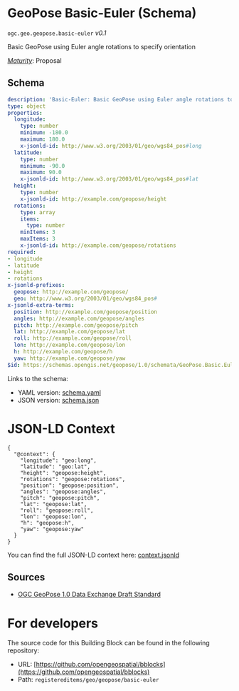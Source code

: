 
# GeoPose Basic-Euler (Schema)

`ogc.geo.geopose.basic-euler` *v0.1*

Basic GeoPose using Euler angle rotations to specify orientation

[*Maturity*](https://github.com/cportele/ogcapi-building-blocks#building-block-maturity): Proposal

## Schema

```yaml
description: 'Basic-Euler: Basic GeoPose using Euler angle rotations to specify orientation'
type: object
properties:
  longitude:
    type: number
    minimum: -180.0
    maximum: 180.0
    x-jsonld-id: http://www.w3.org/2003/01/geo/wgs84_pos#long
  latitude:
    type: number
    minimum: -90.0
    maximum: 90.0
    x-jsonld-id: http://www.w3.org/2003/01/geo/wgs84_pos#lat
  height:
    type: number
    x-jsonld-id: http://example.com/geopose/height
  rotations:
    type: array
    items:
      type: number
    minItems: 3
    maxItems: 3
    x-jsonld-id: http://example.com/geopose/rotations
required:
- longitude
- latitude
- height
- rotations
x-jsonld-prefixes:
  geopose: http://example.com/geopose/
  geo: http://www.w3.org/2003/01/geo/wgs84_pos#
x-jsonld-extra-terms:
  position: http://example.com/geopose/position
  angles: http://example.com/geopose/angles
  pitch: http://example.com/geopose/pitch
  lat: http://example.com/geopose/lat
  roll: http://example.com/geopose/roll
  lon: http://example.com/geopose/lon
  h: http://example.com/geopose/h
  yaw: http://example.com/geopose/yaw
$id: https://schemas.opengis.net/geopose/1.0/schemata/GeoPose.Basic.Euler.Schema.json

```

Links to the schema:

* YAML version: [schema.yaml](https://opengeospatial.github.io/bblocks/annotated-schemas/geo/geopose/basic-euler/schema.json)
* JSON version: [schema.json](https://opengeospatial.github.io/bblocks/annotated-schemas/geo/geopose/basic-euler/schema.yaml)


# JSON-LD Context

```jsonld
{
  "@context": {
    "longitude": "geo:long",
    "latitude": "geo:lat",
    "height": "geopose:height",
    "rotations": "geopose:rotations",
    "position": "geopose:position",
    "angles": "geopose:angles",
    "pitch": "geopose:pitch",
    "lat": "geopose:lat",
    "roll": "geopose:roll",
    "lon": "geopose:lon",
    "h": "geopose:h",
    "yaw": "geopose:yaw"
  }
}
```

You can find the full JSON-LD context here:
[context.jsonld](https://opengeospatial.github.io/bblocks/annotated-schemas/geo/geopose/basic-euler/context.jsonld)

## Sources

* [OGC GeoPose 1.0 Data Exchange Draft Standard](https://docs.ogc.org/dis/21-056r10/21-056r10.html)

# For developers

The source code for this Building Block can be found in the following repository:

* URL: [https://github.com/opengeospatial/bblocks](https://github.com/opengeospatial/bblocks)
* Path: `registereditems/geo/geopose/basic-euler`

